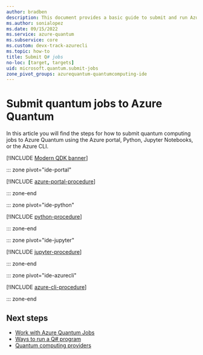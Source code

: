 ```yaml
---
author: bradben
description: This document provides a basic guide to submit and run Azure Quantum using the Azure portal, Python, Jupyter Notebooks, or the Azure CLI.
ms.author: sonialopez
ms.date: 09/15/2022
ms.service: azure-quantum
ms.subservice: core
ms.custom: devx-track-azurecli
ms.topic: how-to
title: Submit Q# jobs 
no-loc: [target, targets]
uid: microsoft.quantum.submit-jobs
zone_pivot_groups: azurequantum-quantumcomputing-ide
---
```


# Submit quantum jobs to Azure Quantum

In this article you will find the steps for how to submit quantum computing jobs to Azure Quantum using the Azure portal, Python, Jupyter Notebooks, or the Azure CLI.

[!INCLUDE [Modern QDK banner](includes/new-qdk-support.md)]

::: zone pivot="ide-portal"

[!INCLUDE [azure-portal-procedure](includes/how-to-submit-quantum-include-portal.md)]

::: zone-end

::: zone pivot="ide-python"

[!INCLUDE [python-procedure](includes/how-to-submit-quantum-include-python.md)]

::: zone-end

::: zone pivot="ide-jupyter"

[!INCLUDE [jupyter-procedure](includes/how-to-submit-quantum-include-jupyter.md)]

::: zone-end

::: zone pivot="ide-azurecli"

[!INCLUDE [azure-cli-procedure](includes/how-to-submit-quantum-include-azurecli.md)]

::: zone-end

## Next steps

- [Work with Azure Quantum Jobs](xref:microsoft.quantum.work-with-jobs)
- [Ways to run a Q# program](xref:microsoft.quantum.user-guide-qdk.overview.host-programs)
- [Quantum computing providers](xref:microsoft.quantum.reference.qc-target-list)
